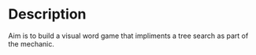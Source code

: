 # Description
Aim is to build a visual word game that impliments a tree search as part of the mechanic.

